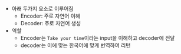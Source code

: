 - 아래 두가지 요소로 이루어짐
	- Encoder: 주로 자연어 이해
	- Decoder: 주로 자연어 생성
- 역할
	- Encoder는 `Take your time`이라는 input을 이해하고 decoder에 전달
	- decoder는 이에 맞는 한국어에 맞게 번역하여 리턴